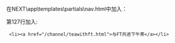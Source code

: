 在NEXT\app\templates\partials\nav.html中加入：

第127行加入:

```
 <li><a href="/channel/teawithft.html">与FT共进下午茶</a></li>
```